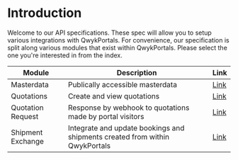 # Introduction

Welcome to our API specifications. These spec will allow you to setup various integrations with QwykPortals.
For convenience, our specification is split along various modules that exist within QwykPortals. Please select the one you're interested in from the index.

Module | Description | Link
---------|----------|---------
 Masterdata | Publically accessible masterdata | [Link](../reference/QwykPortals-Masterdata-API.v1.yaml)
 Quotations | Create and view quotations | [Link](../reference/QwykPortals-Quotations-API.v1.yaml)
 Quotation Request | Response by webhook to quotations made by portal visitors | [Link](../reference/QwykPortals-Quotation-Webhook-API.v1.yaml)
 Shipment Exchange | Integrate and update bookings and shipments created from within QwykPortals | [Link](../reference/QwykPortals-Shipment-Exchange-API.v1.yaml)